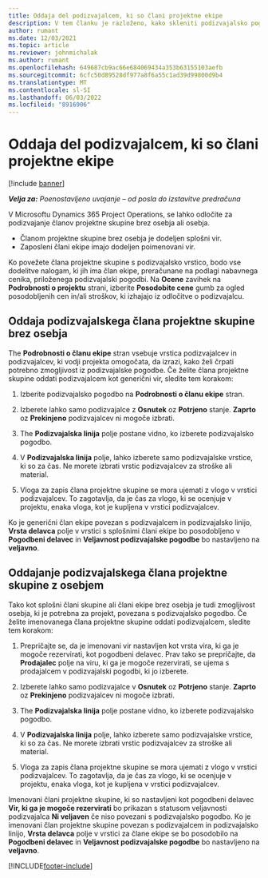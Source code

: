 ```yaml
---
title: Oddaja del podizvajalcem, ki so člani projektne ekipe
description: V tem članku je razloženo, kako skleniti podizvajalsko pogodbo s člani projektne skupine v Microsoftu Dynamics 365 Project Operations.
author: rumant
ms.date: 12/03/2021
ms.topic: article
ms.reviewer: johnmichalak
ms.author: rumant
ms.openlocfilehash: 649687cb9ac66e684069434a353b63155103aefb
ms.sourcegitcommit: 6cfc50d89528df977a8f6a55c1ad39d99800d9b4
ms.translationtype: MT
ms.contentlocale: sl-SI
ms.lasthandoff: 06/03/2022
ms.locfileid: "8916906"
---
```

# <a name="subcontracting-project-team-members"></a>Oddaja del podizvajalcem, ki so člani projektne ekipe

[!include [banner](../../includes/dataverse-preview.md)]

_**Velja za:** Poenostavljeno uvajanje – od posla do izstavitve predračuna_

V Microsoftu Dynamics 365 Project Operations, se lahko odločite za podizvajanje članov projektne skupine brez osebja ali osebja.

- Članom projektne skupine brez osebja je dodeljen splošni vir.
- Zaposleni člani ekipe imajo dodeljen poimenovani vir.

Ko povežete člana projektne skupine s podizvajalsko vrstico, bodo vse dodelitve nalogam, ki jih ima član ekipe, preračunane na podlagi nabavnega cenika, priloženega podizvajalski pogodbi.  Na **Ocene** zavihek na **Podrobnosti o projektu** strani, izberite **Posodobite cene** gumb za ogled posodobljenih cen in/ali stroškov, ki izhajajo iz odločitve o podizvajalcu. 

## <a name="subcontracting-an-unstaffed-project-team-member"></a>Oddaja podizvajalskega člana projektne skupine brez osebja
The **Podrobnosti o članu ekipe** stran vsebuje vrstica podizvajalcev in podizvajalcev, ki vodji projekta omogočata, da izrazi, kako želi črpati potrebno zmogljivost iz podizvajalske pogodbe. Če želite člana projektne skupine oddati podizvajalcem kot generični vir, sledite tem korakom:

1.  Izberite podizvajalsko pogodbo na **Podrobnosti o članu ekipe** stran.

2.  Izberete lahko samo podizvajalce z **Osnutek** oz **Potrjeno** stanje. **Zaprto** oz **Prekinjeno** podizvajalcev ni mogoče izbrati. 

3.  The **Podizvajalska linija** polje postane vidno, ko izberete podizvajalsko pogodbo.

4.  V **Podizvajalska linija** polje, lahko izberete samo podizvajalske vrstice, ki so za čas. Ne morete izbrati vrstic podizvajalcev za stroške ali material.

5.  Vloga za zapis člana projektne skupine se mora ujemati z vlogo v vrstici podizvajalcev. To zagotavlja, da je čas za vlogo, ki se ocenjuje v projektu, enaka vloga, kot je kupljena v vrstici podizvajalcev. 

Ko je generični član ekipe povezan s podizvajalcem in podizvajalsko linijo, **Vrsta delavca** polje v vrstici s splošnimi člani ekipe bo posodobljeno v **Pogodbeni delavec** in **Veljavnost podizvajalske pogodbe** bo nastavljeno na **veljavno**.

## <a name="subcontracting-a-staffed-project-team-member"></a>Oddajanje podizvajalskega člana projektne skupine z osebjem
Tako kot splošni člani skupine ali člani ekipe brez osebja je tudi zmogljivost osebja, ki je potrebna za projekt, povezana s podizvajalsko pogodbo. Če želite imenovanega člana projektne skupine oddati podizvajalcem, sledite tem korakom:

1.  Prepričajte se, da je imenovani vir nastavljen kot vrsta vira, ki ga je mogoče rezervirati, kot pogodbeni delavec. Prav tako se prepričajte, da **Prodajalec** polje na viru, ki ga je mogoče rezervirati, se ujema s prodajalcem v podizvajalski pogodbi, ki jo izberete. 

2.  Izberete lahko samo podizvajalce v **Osnutek** oz **Potrjeno** stanje. **Zaprto** oz **Prekinjeno** podizvajalcev ni mogoče izbrati. 

3.  The **Podizvajalska linija** polje postane vidno, ko izberete podizvajalsko pogodbo.

4.  V **Podizvajalska linija** polje, lahko izberete samo podizvajalske vrstice, ki so za čas. Ne morete izbrati vrstic podizvajalcev za stroške ali material.

5.  Vloga za zapis člana projektne skupine se mora ujemati z vlogo v vrstici podizvajalcev. To zagotavlja, da je čas za vlogo, ki se ocenjuje v projektu, enaka vloga, kot je kupljena v vrstici podizvajalcev. 

Imenovani člani projektne skupine, ki so nastavljeni kot pogodbeni delavec **Vir, ki ga je mogoče rezervirati** bo prikazan s statusom veljavnosti podizvajalca **Ni veljaven** če niso povezani s podizvajalsko pogodbo. Ko je imenovani član projektne skupine povezan s podizvajalcem in podizvajalsko linijo, **Vrsta delavca** polje v vrstici za člane ekipe se bo posodobilo na **Pogodbeni delavec** in **Veljavnost podizvajalske pogodbe** bo nastavljeno na **veljavno**.

[!INCLUDE[footer-include](../../includes/footer-banner.md)]
